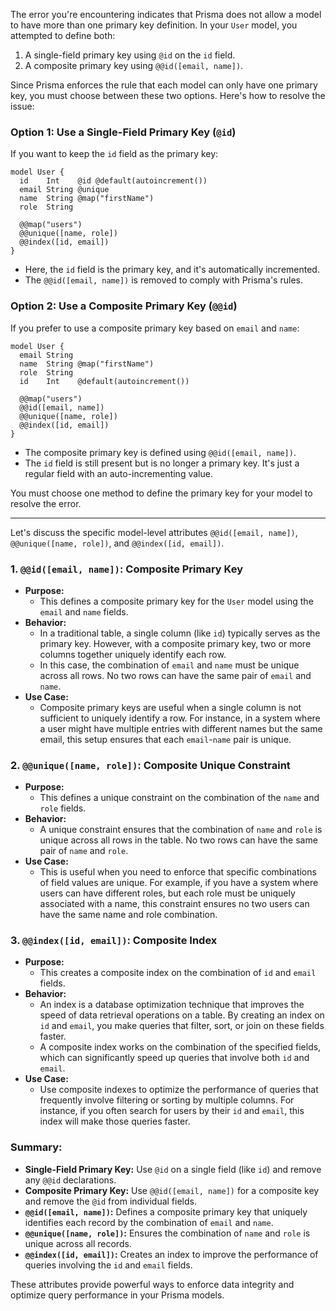 
The error you're encountering indicates that Prisma does not allow a model to have more than one primary key definition. In your `User` model, you attempted to define both:

1. A single-field primary key using `@id` on the `id` field.
2. A composite primary key using `@@id([email, name])`.

Since Prisma enforces the rule that each model can only have one primary key, you must choose between these two options. Here's how to resolve the issue:

### Option 1: Use a Single-Field Primary Key (`@id`)
If you want to keep the `id` field as the primary key:

```prisma
model User {
  id    Int    @id @default(autoincrement())
  email String @unique
  name  String @map("firstName")
  role  String

  @@map("users")
  @@unique([name, role])
  @@index([id, email])
}
```
- Here, the `id` field is the primary key, and it's automatically incremented.
- The `@@id([email, name])` is removed to comply with Prisma's rules.

### Option 2: Use a Composite Primary Key (`@@id`)
If you prefer to use a composite primary key based on `email` and `name`:

```prisma
model User {
  email String
  name  String @map("firstName")
  role  String
  id    Int    @default(autoincrement())

  @@map("users")
  @@id([email, name])
  @@unique([name, role])
  @@index([id, email])
}
```
- The composite primary key is defined using `@@id([email, name])`.
- The `id` field is still present but is no longer a primary key. It's just a regular field with an auto-incrementing value.


You must choose one method to define the primary key for your model to resolve the error.

---

Let's discuss the specific model-level attributes `@@id([email, name])`, `@@unique([name, role])`, and `@@index([id, email])`.

### 1. **`@@id([email, name])`: Composite Primary Key**
   - **Purpose:** 
     - This defines a composite primary key for the `User` model using the `email` and `name` fields.
   - **Behavior:**
     - In a traditional table, a single column (like `id`) typically serves as the primary key. However, with a composite primary key, two or more columns together uniquely identify each row.
     - In this case, the combination of `email` and `name` must be unique across all rows. No two rows can have the same pair of `email` and `name`.
   - **Use Case:**
     - Composite primary keys are useful when a single column is not sufficient to uniquely identify a row. For instance, in a system where a user might have multiple entries with different names but the same email, this setup ensures that each `email`-`name` pair is unique.

### 2. **`@@unique([name, role])`: Composite Unique Constraint**
   - **Purpose:** 
     - This defines a unique constraint on the combination of the `name` and `role` fields.
   - **Behavior:**
     - A unique constraint ensures that the combination of `name` and `role` is unique across all rows in the table. No two rows can have the same pair of `name` and `role`.
   - **Use Case:**
     - This is useful when you need to enforce that specific combinations of field values are unique. For example, if you have a system where users can have different roles, but each role must be uniquely associated with a name, this constraint ensures no two users can have the same name and role combination.

### 3. **`@@index([id, email])`: Composite Index**
   - **Purpose:**
     - This creates a composite index on the combination of `id` and `email` fields.
   - **Behavior:**
     - An index is a database optimization technique that improves the speed of data retrieval operations on a table. By creating an index on `id` and `email`, you make queries that filter, sort, or join on these fields faster.
     - A composite index works on the combination of the specified fields, which can significantly speed up queries that involve both `id` and `email`.
   - **Use Case:**
     - Use composite indexes to optimize the performance of queries that frequently involve filtering or sorting by multiple columns. For instance, if you often search for users by their `id` and `email`, this index will make those queries faster.

### Summary:
- **Single-Field Primary Key:** Use `@id` on a single field (like `id`) and remove any `@@id` declarations.
- **Composite Primary Key:** Use `@@id([email, name])` for a composite key and remove the `@id` from individual fields.
- **`@@id([email, name])`:** Defines a composite primary key that uniquely identifies each record by the combination of `email` and `name`.
- **`@@unique([name, role])`:** Ensures the combination of `name` and `role` is unique across all records.
- **`@@index([id, email])`:** Creates an index to improve the performance of queries involving the `id` and `email` fields.


These attributes provide powerful ways to enforce data integrity and optimize query performance in your Prisma models.